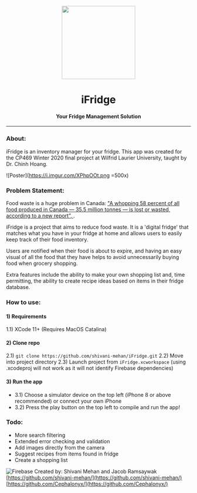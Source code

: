 
<p align="center"><img  align="center"  src="https://i.imgur.com/JCAN9f3.jpg" width=200px><p/>

# <div align="center">iFridge</div>

#### <div align="center">Your Fridge Management Solution</div>

---

### About:

iFridge is an inventory manager for your fridge. 
This app was created for the CP469 Winter 2020 final project at Wilfrid Laurier University, taught by Dr. Chinh Hoang.

![Poster](https://i.imgur.com/XPhpOOt.png =500x)

### Problem Statement:

Food waste is a huge problem in Canada: ["A whopping 58 percent of all food produced in Canada — 35.5 million tonnes — is lost
or wasted, according to a new report”, ](​https://www.cbc.ca/news/canada/toronto/food-waste-report-second-harvest-1.4981728​).

iFridge is a project that aims to reduce food waste. It is  a 'digital fridge' that matches what you have
in your fridge at home and allows users to easily keep track of their food inventory.

 Users are notified when their food is about to expire, and having an easy visual of all the food that they have helps to avoid unnecessarily buying food when grocery shopping.

Extra features include the ability to make your own shopping list and, time permitting, the ability to create recipe ideas based on items in their fridge database.

### How to use:

#### 1) Requirements
1.1) XCode 11+ (Requires MacOS Catalina)

#### 2) Clone repo

2.1) `git clone https://github.com/shivani-mehan/iFridge.git`
2.2) Move into project directory
2.3) Launch project from `iFridge.xcworkspace` (using .xcodeproj will not work as it will not identify Firebase dependencies)

#### 3) Run the app

- 3.1) Choose a simulator device on the top left (iPhone 8 or above recommended) or connect your own iPhone
- 3.2) Press the play button on the top left to compile and run the app!

### Todo:

- More search filtering
- Extended error checking and validation
- Add images directly from the camera
- Suggest recipes from items found in fridge
- Create a shopping list




![Firebase](https://firebase.google.com/images/social.png)
Created by: Shivani Mehan and Jacob Ramsaywak
[https://github.com/shivani-mehan/](https://github.com/shivani-mehan/)
[https://github.com/Cephalonyx/](https://github.com/Cephalonyx/)
